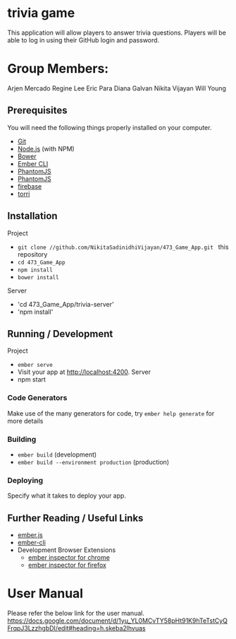 # trivia game

This application will allow players to answer trivia questions. Players will be able to log in using their GitHub login and password.

# Group Members:
Arjen Mercado
Regine Lee
Eric Para
Diana Galvan
Nikita Vijayan
Will Young


## Prerequisites

You will need the following things properly installed on your computer.

* [Git](https://git-scm.com/)
* [Node.js](https://nodejs.org/) (with NPM)
* [Bower](https://bower.io/)
* [Ember CLI](https://ember-cli.com/)
* [PhantomJS](http://phantomjs.org/)
* [PhantomJS](http://phantomjs.org/)
* [firebase](https://firebase.google.com/)
* [torri](https://github.com/vestorly/torii)

## Installation

Project
* `git clone //github.com/NikitaSadinidhiVijayan/473_Game_App.git ` this repository
* `cd 473_Game_App`
* `npm install`
* `bower install`

Server
* 'cd 473_Game_App/trivia-server'
* 'npm install'


## Running / Development
Project
* `ember serve`
* Visit your app at [http://localhost:4200](http://localhost:4200).
Server
* npm start


### Code Generators

Make use of the many generators for code, try `ember help generate` for more details


### Building

* `ember build` (development)
* `ember build --environment production` (production)

### Deploying

Specify what it takes to deploy your app.

## Further Reading / Useful Links

* [ember.js](http://emberjs.com/)
* [ember-cli](https://ember-cli.com/)
* Development Browser Extensions
  * [ember inspector for chrome](https://chrome.google.com/webstore/detail/ember-inspector/bmdblncegkenkacieihfhpjfppoconhi)
  * [ember inspector for firefox](https://addons.mozilla.org/en-US/firefox/addon/ember-inspector/)
  
# User Manual
Please refer the below link for the user manual.
https://docs.google.com/document/d/1yu_YL0MCvTY58pHt91K9hTeTstCyQFrqpJ3LzzhgbDI/edit#heading=h.skeba2lhvuas
